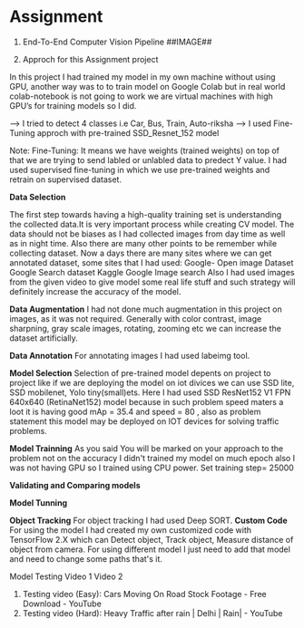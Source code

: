 # Assignment

1. End-To-End Computer Vision Pipeline
	##IMAGE##
  
2. Approch for this Assignment project

In this project I had trained my model in my own machine without using GPU, another way was to to train model on Google Colab but in real world colab-notebook 
is not going to work we are virtual machines with high GPU’s for training models so I did.

--> I tried to detect 4 classes i.e Car, Bus, Train, Auto-riksha
--> I used Fine-Tuning approch with pre-trained SSD_Resnet_152 model

Note: Fine-Tuning: It means we have weights (trained weights) on top of that we are trying to send labled or unlabled data to predect Y value. 
      I had used supervised fine-tuning in which we use pre-trained weights and retrain on supervised dataset.

**Data Selection**

   The first step towards having a high-quality training set is understanding the collected data.It is very important process while creating CV model. The data should not be biases as I had collected images from day time as well as in night time. Also there are many other points to be remember while collecting dataset.
Now a days there are many sites where we can get annotated dataset, some sites that I had used:
Google- Open image Dataset
Google Search dataset
Kaggle
Google Image search
Also I had used images from the given video to give model some real life stuff and such strategy will definitely increase the accuracy of the model.

**Data Augmentation**
	I had not done much augmentation in this project on images, as it was not required. Generally with color contrast, image sharpning, gray scale images, rotating, zooming etc we can increase the dataset artificially.

**Data Annotation**
	For annotating images I had used labeimg tool.

**Model Selection**
Selection of pre-trained model depents on project to project like if we are deploying the model on iot divices we can use SSD lite, SSD mobilenet, Yolo tiny(small)ets. 
Here I had used  SSD ResNet152 V1 FPN 640x640 (RetinaNet152)  model because  in such problem speed maters a loot it is having good mAp = 35.4 and speed = 80 , also as problem statement this model may be deployed on IOT devices for solving traffic problems.

**Model Trainning**
As you said You will be marked on your approach to the problem not on the accuracy  I didn't trained my model on much epoch also I was not having GPU so I trained using CPU power. Set training step= 25000

**Validating and Comparing models**

**Model Tunning**

**Object Tracking**
	For object tracking I had used Deep SORT.
**Custom Code**
		For using the model I had created my own customized code with TensorFlow 2.X which can Detect object, Track object, Measure distance of object from camera.
    For using different model I just need to add that model and need to change some paths that's it.

Model Testing
Video 1
Video 2


1. Testing video (Easy): Cars Moving On Road Stock Footage - Free Download - YouTube
2. Testing video (Hard): Heavy Traffic after rain | Delhi | Rain| - YouTube
